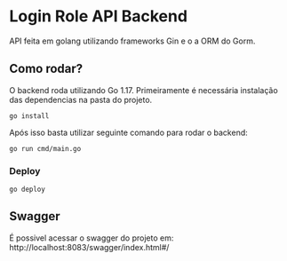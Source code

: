 # Login Role API Backend
API feita em golang utilizando frameworks Gin e o a ORM do Gorm.


## Como rodar?
O backend roda utilizando Go 1.17.
Primeiramente é necessária instalação das dependencias na pasta do projeto.
```
go install
```
Após isso basta utilizar seguinte comando para rodar o backend:
```
go run cmd/main.go
```

### Deploy 
```
go deploy
```

## Swagger 

É possivel acessar o swagger do projeto em: http://localhost:8083/swagger/index.html#/


